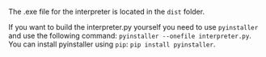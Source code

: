 The .exe file for the interpreter is located in the `dist` folder.

If you want to build the interpreter.py yourself you need to use `pyinstaller` and use the following command: `pyinstaller --onefile interpreter.py`. You can install pyinstaller using `pip`: `pip install pyinstaller`.